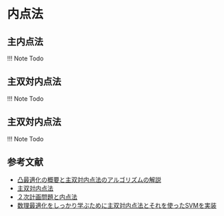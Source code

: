 # 内点法

## 主内点法
!!! Note
    Todo
## 主双対内点法
!!! Note
    Todo
## 主双対内点法
!!! Note
    Todo

## 参考文献
- [凸最適化の概要と主双対内点法のアルゴリズムの解説](https://qiita.com/taka_horibe/items/0c9b0993e0bd1c0135fa)
- [主双対内点法](https://orsj.org/wp-content/corsj/or64-4/or64_4_218.pdf)
- [２次計画問題と内点法](http://www.me.titech.ac.jp/~mizu_lab/lib/pdf/kougisiryou/suuti/handout/11/suuti_kougi11-6.pdf)
- [数理最適化をしっかり学ぶために主双対内点法とそれを使ったSVMを実装](https://yamagensakam.hatenablog.com/entry/2021/01/24/225804)